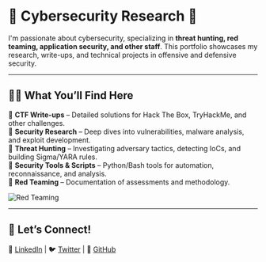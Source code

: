 # 🚀 Cybersecurity Research 🚀 

I'm passionate about cybersecurity, specializing in **threat hunting, red teaming, application security, and other staff**. This portfolio showcases my research, write-ups, and technical projects in offensive and defensive security.  

---

## 🦹🏼 What You’ll Find Here 

👾 **CTF Write-ups** – Detailed solutions for Hack The Box, TryHackMe, and other challenges.  
👾 **Security Research** – Deep dives into vulnerabilities, malware analysis, and exploit development.  
👾 **Threat Hunting** – Investigating adversary tactics, detecting IoCs, and building Sigma/YARA rules.  
👾 **Security Tools & Scripts** – Python/Bash tools for automation, reconnaissance, and analysis.  
👾 **Red Teaming** – Documentation of assessments and methodology.  

![Red Teaming](https://www.google.com/url?sa=i&url=https%3A%2F%2Fmedium.com%2F%40r1ckyr3c0n%2Fhavoc-c2-framework-part-1-installation-2024-2fbb8a1fe31c&psig=AOvVaw0asIQvX-_ilNALRkIRRcGy&ust=1741906720828000&source=images&cd=vfe&opi=89978449&ved=0CBQQjRxqFwoTCNia3K3ShYwDFQAAAAAdAAAAABA5)

---

## 🔗 Let’s Connect!  

📌 [LinkedIn](https://www.linkedin.com/in/rmalkevich/) | 🐦 [Twitter](https://x.com/malkevich_roman) | 📂 [GitHub](https://github.com/t3deus)  

